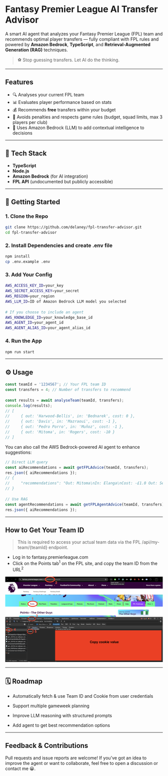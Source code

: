 # Fantasy Premier League AI Transfer Advisor

A smart AI agent that analyzes your Fantasy Premier League (FPL) team and recommends optimal player transfers — fully compliant with FPL rules and powered by **Amazon Bedrock**, **TypeScript**, and **Retrieval-Augmented Generation (RAG)** techniques.

> ⚽️ Stop guessing transfers. Let AI do the thinking.

---

## Features

- 🔍 Analyses your current FPL team
- 📊 Evaluates player performance based on stats
- 💰 Recommends **free** transfers within your budget
- 🚫 Avoids penalties and respects game rules (budget, squad limits, max 3 players per club)
- 🧠 Uses Amazon Bedrock (LLM) to add contextual intelligence to decisions

---

## 🔧 Tech Stack

- **TypeScript**
- **Node.js**
- **Amazon Bedrock** (for AI integration)
- **FPL API** (undocumented but publicly accessible)

---

## 🚀 Getting Started

### 1. Clone the Repo

```bash
git clone https://github.com/delaney/fpl-transfer-advisor.git
cd fpl-transfer-advisor
```

### 2. Install Dependencies and create .env file
```bash
npm install
cp .env.example .env
```

### 3. Add Your Config
```bash
AWS_ACCESS_KEY_ID=your_key
AWS_SECRET_ACCESS_KEY=your_secret
AWS_REGION=your_region
AWS_LLM_ID=ID of Amazon Bedrock LLM model you selected

# If you choose to include an agent
AWS_KNOWLEDGE_ID=your_knowledge_base_id
AWS_AGENT_ID=your_agent_id
AWS_AGENT_ALIAS_ID=your_agent_alias_id
```

### 4. Run the App
```bash
npm run start
```
---

## ⚙️ Usage
```ts
const teamId = '1234567'; // Your FPL team ID
const transfers = 4; // Number of transfers to recommend

const results = await analyseTeam(teamId, transfers);
console.log(results);
// [
//     { out: 'Harwood-Bellis', in: 'Bednarek', cost: 0 },
//     { out: 'Davis', in: 'Mazraoui', cost: -1 },
//     { out: 'Pedro Porro', in: 'Muñoz', cost: -1 },
//     { out: 'Mitoma', in: 'Rogers', cost: -10 }
// ]
```
You can also call the AWS Bedrock-powered AI agent to enhance suggestions:
```ts
// Direct LLM query
const aiRecommendations = await getFPLAdvice(teamId, transfers);
res.json({ aiRecommendations });
// {
//     "recommendations": "Out: Mitoma\nIn: Elanga\nCost: -£1.0 Out: Semenyo\nIn: Bruno Fernandes\nCost: £2.9 Out: Palmer\nIn: Bruno Fernandes\nCost: -£2.1 Out: I.Sarr\nIn: Elanga\nCost: -£0.2"
// }

// Use RAG 
const agentRecommendations = await getFPLAgentAdvice(teamId, transfers);
res.json({ aiRecommendations });
```
---

## How to Get Your Team ID
>This is required to access your actual team data via the FPL /api/my-team/{teamId} endpoint.

- Log in to fantasy.premierleague.com
- Click on the Points tab<sup>1</sup> on the FPL site, and copy the team ID from the URL<sup>2</sup>

![Steps to get FPL arguments](./steps.png)

---

## 🗓️ Roadmap
- Automatically fetch & use Team ID and Cookie from user credentials

- Support multiple gameweek planning

- Improve LLM reasoning with structured prompts

- Add agent to get best recommendation options

---

## Feedback & Contributions
Pull requests and issue reports are welcome!
If you’ve got an idea to improve the agent or want to collaborate, feel free to open a discussion or contact me 😀.

